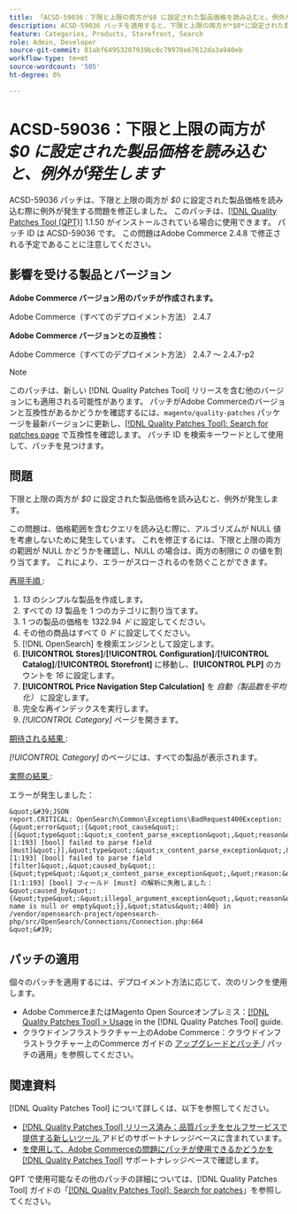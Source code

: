 ```yaml
---
title: 「ACSD-59036：下限と上限の両方が$0 に設定された製品価格を読み込むと、例外が発生します」
description: ACSD-59036 パッチを適用すると、下限と上限の両方が*$0*に設定された商品価格を読み込む際に例外が発生するAdobe Commerceの問題を修正できます。
feature: Categories, Products, Storefront, Search
role: Admin, Developer
source-git-commit: 01abf64953207939bc0c79978e67612da3a940eb
workflow-type: tm+mt
source-wordcount: '505'
ht-degree: 0%

---
```



# ACSD-59036：下限と上限の両方が *$0 に設定された製品価格を読み込むと、例外が発生します*

ACSD-59036 パッチは、下限と上限の両方が *$0* に設定された製品価格を読み込む際に例外が発生する問題を修正しました。 このパッチは、[[!DNL Quality Patches Tool (QPT)]](/help/announcements/adobe-commerce-announcements/magento-quality-patches-released-new-tool-to-self-serve-quality-patches.md) 1.1.50 がインストールされている場合に使用できます。 パッチ ID は ACSD-59036 です。 この問題はAdobe Commerce 2.4.8 で修正される予定であることに注意してください。

## 影響を受ける製品とバージョン

**Adobe Commerce バージョン用のパッチが作成されます。**

Adobe Commerce（すべてのデプロイメント方法） 2.4.7

**Adobe Commerce バージョンとの互換性：**

Adobe Commerce（すべてのデプロイメント方法） 2.4.7 ～ 2.4.7-p2

>[!NOTE]
>
>このパッチは、新しい [!DNL Quality Patches Tool] リリースを含む他のバージョンにも適用される可能性があります。 パッチがAdobe Commerceのバージョンと互換性があるかどうかを確認するには、`magento/quality-patches` パッケージを最新バージョンに更新し、[[!DNL Quality Patches Tool]: Search for patches page](https://experienceleague.adobe.com/tools/commerce-quality-patches/index.html) で互換性を確認します。 パッチ ID を検索キーワードとして使用して、パッチを見つけます。

## 問題

下限と上限の両方が *$0* に設定された製品価格を読み込むと、例外が発生します。

この問題は、価格範囲を含むクエリを読み込む際に、アルゴリズムが NULL 値を考慮しないために発生しています。 これを修正するには、下限と上限の両方の範囲が NULL かどうかを確認し、NULL の場合は、両方の制限に *0* の値を割り当てます。 これにより、エラーがスローされるのを防ぐことができます。

<u> 再現手順 </u>:

1. *13* のシンプルな製品を作成します。
1. すべての *13* 製品を 1 つのカテゴリに割り当てます。
1. 1 つの製品の価格を 1322.94 *ド* に設定してください。
1. その他の商品はすべて 0 *ド* に設定してください。
1. [!DNL OpenSearch] を検索エンジンとして設定します。
1. **[!UICONTROL Stores]**/**[!UICONTROL Configuration]**/**[!UICONTROL Catalog]**/**[!UICONTROL Storefront]** に移動し、**[!UICONTROL PLP]** のカウントを *16* に設定します。
1. **[!UICONTROL Price Navigation Step Calculation]** を *自動（製品数を平均化）* に設定します。
1. 完全な再インデックスを実行します。
1. *[!UICONTROL Category]* ページを開きます。

<u> 期待される結果 </u>:

*[!UICONTROL Category]* のページには、すべての製品が表示されます。

<u> 実際の結果 </u>:

エラーが発生しました：

    &quot;&#39;JSON
    report.CRITICAL: OpenSearch\Common\Exceptions\BadRequest400Exception: {&quot;error&quot;:{&quot;root_cause&quot;:[{&quot;type&quot;:&quot;x_content_parse_exception&quot;,&quot;reason&quot;:&quot;[1:193] [bool] failed to parse field [must]&quot;}],&quot;type&quot;:&quot;x_content_parse_exception&quot;,&quot;reason&quot;:&quot;[1:193] [bool] failed to parse field [filter]&quot;,&quot;caused_by&quot;:{&quot;type&quot;:&quot;x_content_parse_exception&quot;,&quot;reason:&quot;[1:1:193] [bool] フィールド [must] の解析に失敗しました：&quot;caused_by&quot;:{&quot;type&quot;:&quot;illegal_argument_exception&quot;,&quot;reason&quot;:&quot;field name is null or empty&quot;}},&quot;status&quot;:400} in /vendor/opensearch-project/opensearch-php/src/OpenSearch/Connections/Connection.php:664
    &quot;&#39;

## パッチの適用

個々のパッチを適用するには、デプロイメント方法に応じて、次のリンクを使用します。

* Adobe CommerceまたはMagento Open Sourceオンプレミス：[[!DNL Quality Patches Tool] > Usage](https://experienceleague.adobe.com/docs/commerce-operations/tools/quality-patches-tool/usage.html) in the [!DNL Quality Patches Tool] guide.
* クラウドインフラストラクチャー上のAdobe Commerce：クラウドインフラストラクチャー上のCommerce ガイドの [ アップグレードとパッチ ](https://experienceleague.adobe.com/docs/commerce-cloud-service/user-guide/develop/upgrade/apply-patches.html)/ パッチの適用」を参照してください。

## 関連資料

[!DNL Quality Patches Tool] について詳しくは、以下を参照してください。

* [[!DNL Quality Patches Tool]  リリース済み：品質パッチをセルフサービスで提供する新しいツール ](/help/announcements/adobe-commerce-announcements/magento-quality-patches-released-new-tool-to-self-serve-quality-patches.md) アドビのサポートナレッジベースに含まれています。
* [ を使用して、Adobe Commerceの問題にパッチが使用できるかどうかを  [!DNL Quality Patches Tool]](/help/support-tools/patches-available-in-qpt-tool/check-patch-for-magento-issue-with-magento-quality-patches.md) サポートナレッジベースで確認します。

QPT で使用可能なその他のパッチの詳細については、[!DNL Quality Patches Tool] ガイドの「[[!DNL Quality Patches Tool]: Search for patches](https://experienceleague.adobe.com/tools/commerce-quality-patches/index.html)」を参照してください。
